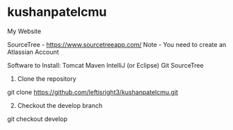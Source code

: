 # kushanpatelcmu
My Website

SourceTree - https://www.sourcetreeapp.com/
Note - You need to create an Atlassian Account

Software to Install:
Tomcat
Maven
IntelliJ (or Eclipse)
Git
SourceTree

1. Clone the repository

git clone https://github.com/leftisright3/kushanpatelcmu.git

2. Checkout the develop branch

git checkout develop



